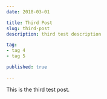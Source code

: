 ```yaml
---
date: 2018-03-01

title: Third Post
slug: third-post
description: third test description

tag:
- tag 4
- tag 5

published: true

---
```


This is the third test post.